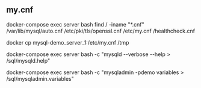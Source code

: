 ## my.cnf
docker-compose exec server bash
find / -iname "*.cnf"
/var/lib/mysql/auto.cnf
/etc/pki/tls/openssl.cnf
/etc/my.cnf
/healthcheck.cnf

docker cp mysql-demo_server_1:/etc/my.cnf /tmp

docker-compose exec server bash -c "mysqld --verbose --help > /sql/mysqld.help"

docker-compose exec server bash -c "mysqladmin -pdemo variables > /sql/mysqladmin.variables"

